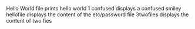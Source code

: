 Hello World file prints hello world
1 confused displays a confused smiley
hellofile displays the content of the etc/password file
3twofiles displays the content of two fies
